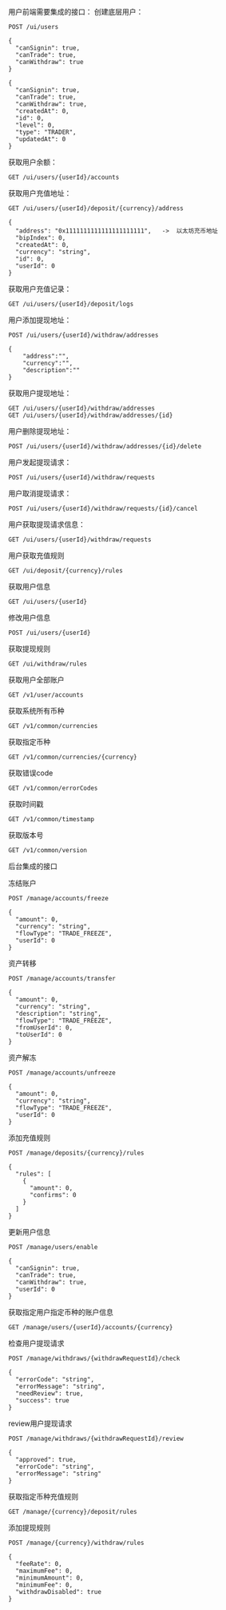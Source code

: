 用户前端需要集成的接口：
创建底层用户：

```
POST /ui/users
```

```
{
  "canSignin": true,
  "canTrade": true,
  "canWithdraw": true
}

{
  "canSignin": true,
  "canTrade": true,
  "canWithdraw": true,
  "createdAt": 0,
  "id": 0,
  "level": 0,
  "type": "TRADER",
  "updatedAt": 0
}
```

获取用户余额：

```
GET /ui/users/{userId}/accounts
```

获取用户充值地址：

```
GET /ui/users/{userId}/deposit/{currency}/address
```

```
{
  "address": "0x1111111111111111111111",   ->  以太坊充币地址
  "bipIndex": 0,
  "createdAt": 0,
  "currency": "string",
  "id": 0,
  "userId": 0
}
```

获取用户充值记录：

```
GET /ui/users/{userId}/deposit/logs
```

用户添加提现地址：

```
POST /ui/users/{userId}/withdraw/addresses
```

```
{
    "address":"",
    "currency":"",
    "description":""
}
```

获取用户提现地址：

```
GET /ui/users/{userId}/withdraw/addresses
GET /ui/users/{userId}/withdraw/addresses/{id}
```

用户删除提现地址：

```
POST /ui/users/{userId}/withdraw/addresses/{id}/delete
```

用户发起提现请求：

```
POST /ui/users/{userId}/withdraw/requests
```

用户取消提现请求：

```
POST /ui/users/{userId}/withdraw/requests/{id}/cancel
```

用户获取提现请求信息：

```
GET /ui/users/{userId}/withdraw/requests
```

用户获取充值规则
```
GET /ui/deposit/{currency}/rules
```

获取用户信息
```
GET /ui/users/{userId}
```

修改用户信息
```
POST /ui/users/{userId}
```

获取提现规则
```
GET /ui/withdraw/rules
```

获取用户全部账户
```
GET /v1/user/accounts
```

获取系统所有币种
```
GET /v1/common/currencies
```

获取指定币种
```
GET /v1/common/currencies/{currency}
```

获取错误code
```
GET /v1/common/errorCodes
```

获取时间戳
```
GET /v1/common/timestamp
```

获取版本号
```
GET /v1/common/version
```


后台集成的接口


冻结账户
```
POST /manage/accounts/freeze
```

```
{
  "amount": 0,
  "currency": "string",
  "flowType": "TRADE_FREEZE",
  "userId": 0
}
```

资产转移
```
POST /manage/accounts/transfer
```

```
{
  "amount": 0,
  "currency": "string",
  "description": "string",
  "flowType": "TRADE_FREEZE",
  "fromUserId": 0,
  "toUserId": 0
}
```

资产解冻
```
POST /manage/accounts/unfreeze
```

```
{
  "amount": 0,
  "currency": "string",
  "flowType": "TRADE_FREEZE",
  "userId": 0
}
```

添加充值规则
```
POST /manage/deposits/{currency}/rules
```

```
{
  "rules": [
    {
      "amount": 0,
      "confirms": 0
    }
  ]
}
```

更新用户信息
```
POST /manage/users/enable
```

```
{
  "canSignin": true,
  "canTrade": true,
  "canWithdraw": true,
  "userId": 0
}
```

获取指定用户指定币种的账户信息
```
GET /manage/users/{userId}/accounts/{currency}
```

检查用户提现请求
```
POST /manage/withdraws/{withdrawRequestId}/check
```

```
{
  "errorCode": "string",
  "errorMessage": "string",
  "needReview": true,
  "success": true
}
```

review用户提现请求
```
POST /manage/withdraws/{withdrawRequestId}/review
```

```
{
  "approved": true,
  "errorCode": "string",
  "errorMessage": "string"
}
```

获取指定币种充值规则
```
GET /manage/{currency}/deposit/rules
```


添加提现规则
```
POST /manage/{currency}/withdraw/rules
```

```
{
  "feeRate": 0,
  "maximumFee": 0,
  "minimumAmount": 0,
  "minimumFee": 0,
  "withdrawDisabled": true
}
```





